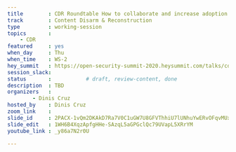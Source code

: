 ```yaml
---
title        : CDR Roundtable How to collaborate and increase adoption
track        : Content Disarm & Reconstruction
type         : working-session
topics       :
    - CDR
featured     : yes
when_day     : Thu
when_time    : WS-2
hey_summit   : https://open-security-summit-2020.heysummit.com/talks/cdr-roundtable-how-to-collaborate-and-increase-adoption/
session_slack: 
status       :           # draft, review-content, done
description  : TBD
organizers   :
        - Dinis Cruz
hosted_by    : Dinis Cruz
zoom_link    : 
slide_id     : 2PACX-1vQm2DKAkD7Ra7V0C1uGW7U8GFVThhiU7lUNhuYwERvOFqvMUx-W5MD9WuQE-Y0Qw2gS0Yuhalvbu-ZO
slide_edit   : 1WH6B4XqzApfgHHe-SAzqL5aGPGclQc79UVapL5XRrYM
youtube_link : _y86a7N2r0U

---
```

